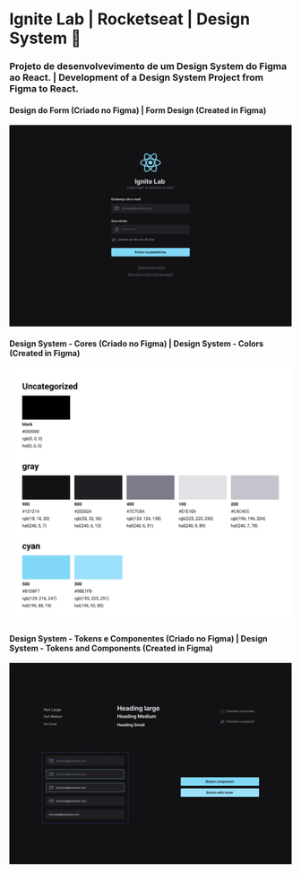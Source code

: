 # Ignite Lab | Rocketseat | Design System 🚀

### Projeto de desenvolvevimento de um Design System do Figma ao React. | Development of a Design System Project from Figma to React.

#### Design do Form (Criado no Figma) | Form Design (Created in Figma)
![design/form](https://github.com/kellycesario/rocketseat-design-system/blob/main/public/images/Design.png)

#### Design System - Cores (Criado no Figma) | Design System - Colors (Created in Figma)
![colors](https://github.com/kellycesario/rocketseat-design-system/blob/main/public/images/Colors.png)

#### Design System - Tokens e Componentes (Criado no Figma) | Design System - Tokens and Components (Created in Figma)
![components](https://github.com/kellycesario/rocketseat-design-system/blob/main/public/images/Components.png)
